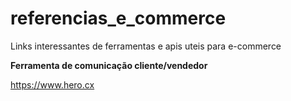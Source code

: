 # referencias_e_commerce
Links interessantes de ferramentas e apis uteis para e-commerce


<b>Ferramenta de comunicação cliente/vendedor</b>

https://www.hero.cx
